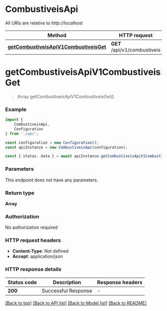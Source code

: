# CombustiveisApi

All URIs are relative to *http://localhost*

|Method | HTTP request | Description|
|------------- | ------------- | -------------|
|[**getCombustiveisApiV1CombustiveisGet**](#getcombustiveisapiv1combustiveisget) | **GET** /api/v1/combustiveis | Get Combustiveis|

# **getCombustiveisApiV1CombustiveisGet**
> Array<CombustivelResponse> getCombustiveisApiV1CombustiveisGet()


### Example

```typescript
import {
    CombustiveisApi,
    Configuration
} from './api';

const configuration = new Configuration();
const apiInstance = new CombustiveisApi(configuration);

const { status, data } = await apiInstance.getCombustiveisApiV1CombustiveisGet();
```

### Parameters
This endpoint does not have any parameters.


### Return type

**Array<CombustivelResponse>**

### Authorization

No authorization required

### HTTP request headers

 - **Content-Type**: Not defined
 - **Accept**: application/json


### HTTP response details
| Status code | Description | Response headers |
|-------------|-------------|------------------|
|**200** | Successful Response |  -  |

[[Back to top]](#) [[Back to API list]](../README.md#documentation-for-api-endpoints) [[Back to Model list]](../README.md#documentation-for-models) [[Back to README]](../README.md)

